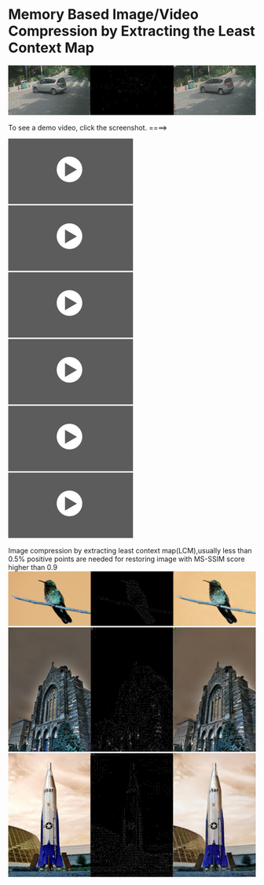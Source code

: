 # Memory Based Image/Video Compression by Extracting the Least Context Map

![image](https://github.com/leastcontextmap/contextmap/blob/master/img/concat_19_05_505-5601.gif)


To see a demo video, click the screenshot. ====>

[![asciicast](https://github.com/leastcontextmap/contextmap/blob/master/img/video_img.png)](https://youtu.be/MgY5icTQ2aU)
[![asciicast](https://github.com/leastcontextmap/contextmap/blob/master/img/video_img.png)](https://youtu.be/ZJH_0W_lntg)
[![asciicast](https://github.com/leastcontextmap/contextmap/blob/master/img/video_img.png)](https://youtu.be/aYetg89zF5I)
[![asciicast](https://github.com/leastcontextmap/contextmap/blob/master/img/video_img.png)](https://youtu.be/rBAYBABRx88)
[![asciicast](https://github.com/leastcontextmap/contextmap/blob/master/img/video_img.png)](https://youtu.be/PSpUUHdwS00)
[![asciicast](https://github.com/leastcontextmap/contextmap/blob/master/img/video_img.png)](https://youtu.be/8sBFAq1x6Jo)

Image compression by extracting least context map(LCM),usually less than 0.5% positive points are needed for restoring image with MS-SSIM score higher than 0.9
![asciicast](https://github.com/leastcontextmap/contextmap/blob/master/img/bird.png)
![asciicast](https://github.com/leastcontextmap/contextmap/blob/master/img/church.png)
![asciicast](https://github.com/leastcontextmap/contextmap/blob/master/img/rocket.png)
